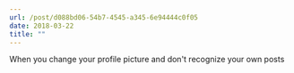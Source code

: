 ```yaml
---
url: /post/d088bd06-54b7-4545-a345-6e94444c0f05
date: 2018-03-22
title: ""
---
```


When you change your profile picture and don't recognize your own posts
